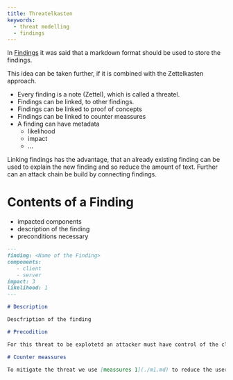 ```yaml
---
title: Threatelkasten 
keywords: 
  - threat modelling
  - findings
---
```


In [Findings](./findings.md) it was said that a markdown format should be used to store the findings.

This idea can be taken further, if it is combined with the Zettelkasten approach.


* Every finding is a note (Zettel), which is called a threatel.
* Findings can be linked, to other findings.
* Findings can be linked to proof of concepts
* Findings can be linked to counter meassures
* A finding can have metadata
  * likelihood
  * impact
  * ...

Linking findings has the advantage, that an already existing finding can be used to explain the new finding and so reduce the amount of text.
Further can an attack chain be build by connecting findings.

# Contents of a Finding

* impacted components
* description of the finding
* preconditions necessary 


```markdown
---
finding: <Name of the Finding>
components: 
   - client
   - server
impact: 3
likelihood: 1
---

# Description

Descfription of the finding

# Precodition

For this threat to be explotetd an attacker must have control of the client, for example by [Finding #53](./finding_53.md).

# Counter meassures

To mitigate the threat we use [meassures 1](./m1.md) to reduce the users who have access and [meassure 2](./m2.md) further reduces the impact the operations has.
```
